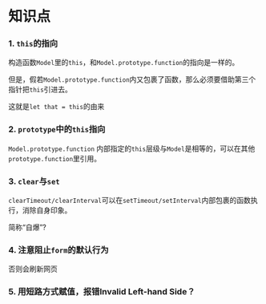 # 知识点

### 1. `this`的指向

构造函数`Model`里的`this`，和`Model.prototype.function`的指向是一样的。

但是，假若`Model.prototype.function`内又包裹了函数，那么必须要借助第三个指针把`this`引进去。

这就是`let that = this`的由来

### 2. `prototype`中的`this`指向

`Model.prototype.function` 内部指定的`this`层级与`Model`是相等的，可以在其他`prototype.function`里引用。

### 3. `clear`与`set`

`clearTimeout/clearInterval`可以在`setTimeout/setInterval`内部包裹的函数执行，消除自身印象。

简称“自爆”?

### 4. 注意阻止`form`的默认行为

否则会刷新网页

### 5. 用短路方式赋值，报错Invalid Left-hand Side？